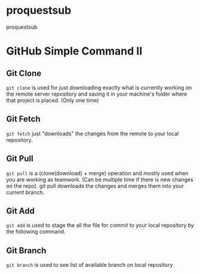 # proquestsub
 proquestsub
# GitHub Simple Command II

## Git Clone
`git clone` is used for just downloading exactly what is currently working on the remote server repository and saving it in your machine's folder where that project is placed. (Only one time)

## Git Fetch
`git fetch` just "downloads" the changes from the remote to your local repository. 

## Git Pull
`git pull` is a (clone(download) + merge) operation and mostly used when you are working as teamwork. (Can be multiple time if there is new changes on the repo). git pull downloads the changes and merges them into your current branch. 

## Git Add
`git add` is used to stage the all the file for commit to your local repository by the following command.

## Git Branch
`git branch` is used to see list of available branch on local repository







